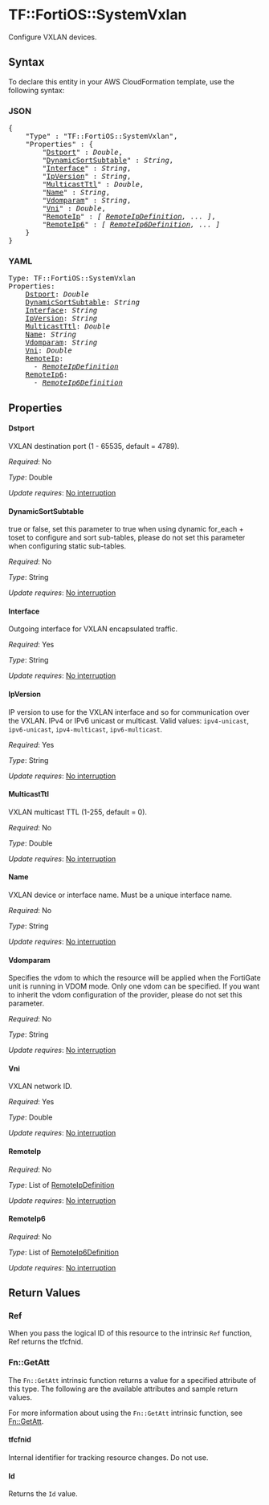 # TF::FortiOS::SystemVxlan

Configure VXLAN devices.

## Syntax

To declare this entity in your AWS CloudFormation template, use the following syntax:

### JSON

<pre>
{
    "Type" : "TF::FortiOS::SystemVxlan",
    "Properties" : {
        "<a href="#dstport" title="Dstport">Dstport</a>" : <i>Double</i>,
        "<a href="#dynamicsortsubtable" title="DynamicSortSubtable">DynamicSortSubtable</a>" : <i>String</i>,
        "<a href="#interface" title="Interface">Interface</a>" : <i>String</i>,
        "<a href="#ipversion" title="IpVersion">IpVersion</a>" : <i>String</i>,
        "<a href="#multicastttl" title="MulticastTtl">MulticastTtl</a>" : <i>Double</i>,
        "<a href="#name" title="Name">Name</a>" : <i>String</i>,
        "<a href="#vdomparam" title="Vdomparam">Vdomparam</a>" : <i>String</i>,
        "<a href="#vni" title="Vni">Vni</a>" : <i>Double</i>,
        "<a href="#remoteip" title="RemoteIp">RemoteIp</a>" : <i>[ <a href="remoteipdefinition.md">RemoteIpDefinition</a>, ... ]</i>,
        "<a href="#remoteip6" title="RemoteIp6">RemoteIp6</a>" : <i>[ <a href="remoteip6definition.md">RemoteIp6Definition</a>, ... ]</i>
    }
}
</pre>

### YAML

<pre>
Type: TF::FortiOS::SystemVxlan
Properties:
    <a href="#dstport" title="Dstport">Dstport</a>: <i>Double</i>
    <a href="#dynamicsortsubtable" title="DynamicSortSubtable">DynamicSortSubtable</a>: <i>String</i>
    <a href="#interface" title="Interface">Interface</a>: <i>String</i>
    <a href="#ipversion" title="IpVersion">IpVersion</a>: <i>String</i>
    <a href="#multicastttl" title="MulticastTtl">MulticastTtl</a>: <i>Double</i>
    <a href="#name" title="Name">Name</a>: <i>String</i>
    <a href="#vdomparam" title="Vdomparam">Vdomparam</a>: <i>String</i>
    <a href="#vni" title="Vni">Vni</a>: <i>Double</i>
    <a href="#remoteip" title="RemoteIp">RemoteIp</a>: <i>
      - <a href="remoteipdefinition.md">RemoteIpDefinition</a></i>
    <a href="#remoteip6" title="RemoteIp6">RemoteIp6</a>: <i>
      - <a href="remoteip6definition.md">RemoteIp6Definition</a></i>
</pre>

## Properties

#### Dstport

VXLAN destination port (1 - 65535, default = 4789).

_Required_: No

_Type_: Double

_Update requires_: [No interruption](https://docs.aws.amazon.com/AWSCloudFormation/latest/UserGuide/using-cfn-updating-stacks-update-behaviors.html#update-no-interrupt)

#### DynamicSortSubtable

true or false, set this parameter to true when using dynamic for_each + toset to configure and sort sub-tables, please do not set this parameter when configuring static sub-tables.

_Required_: No

_Type_: String

_Update requires_: [No interruption](https://docs.aws.amazon.com/AWSCloudFormation/latest/UserGuide/using-cfn-updating-stacks-update-behaviors.html#update-no-interrupt)

#### Interface

Outgoing interface for VXLAN encapsulated traffic.

_Required_: Yes

_Type_: String

_Update requires_: [No interruption](https://docs.aws.amazon.com/AWSCloudFormation/latest/UserGuide/using-cfn-updating-stacks-update-behaviors.html#update-no-interrupt)

#### IpVersion

IP version to use for the VXLAN interface and so for communication over the VXLAN. IPv4 or IPv6 unicast or multicast. Valid values: `ipv4-unicast`, `ipv6-unicast`, `ipv4-multicast`, `ipv6-multicast`.

_Required_: Yes

_Type_: String

_Update requires_: [No interruption](https://docs.aws.amazon.com/AWSCloudFormation/latest/UserGuide/using-cfn-updating-stacks-update-behaviors.html#update-no-interrupt)

#### MulticastTtl

VXLAN multicast TTL (1-255, default = 0).

_Required_: No

_Type_: Double

_Update requires_: [No interruption](https://docs.aws.amazon.com/AWSCloudFormation/latest/UserGuide/using-cfn-updating-stacks-update-behaviors.html#update-no-interrupt)

#### Name

VXLAN device or interface name. Must be a unique interface name.

_Required_: No

_Type_: String

_Update requires_: [No interruption](https://docs.aws.amazon.com/AWSCloudFormation/latest/UserGuide/using-cfn-updating-stacks-update-behaviors.html#update-no-interrupt)

#### Vdomparam

Specifies the vdom to which the resource will be applied when the FortiGate unit is running in VDOM mode. Only one vdom can be specified. If you want to inherit the vdom configuration of the provider, please do not set this parameter.

_Required_: No

_Type_: String

_Update requires_: [No interruption](https://docs.aws.amazon.com/AWSCloudFormation/latest/UserGuide/using-cfn-updating-stacks-update-behaviors.html#update-no-interrupt)

#### Vni

VXLAN network ID.

_Required_: Yes

_Type_: Double

_Update requires_: [No interruption](https://docs.aws.amazon.com/AWSCloudFormation/latest/UserGuide/using-cfn-updating-stacks-update-behaviors.html#update-no-interrupt)

#### RemoteIp

_Required_: No

_Type_: List of <a href="remoteipdefinition.md">RemoteIpDefinition</a>

_Update requires_: [No interruption](https://docs.aws.amazon.com/AWSCloudFormation/latest/UserGuide/using-cfn-updating-stacks-update-behaviors.html#update-no-interrupt)

#### RemoteIp6

_Required_: No

_Type_: List of <a href="remoteip6definition.md">RemoteIp6Definition</a>

_Update requires_: [No interruption](https://docs.aws.amazon.com/AWSCloudFormation/latest/UserGuide/using-cfn-updating-stacks-update-behaviors.html#update-no-interrupt)

## Return Values

### Ref

When you pass the logical ID of this resource to the intrinsic `Ref` function, Ref returns the tfcfnid.

### Fn::GetAtt

The `Fn::GetAtt` intrinsic function returns a value for a specified attribute of this type. The following are the available attributes and sample return values.

For more information about using the `Fn::GetAtt` intrinsic function, see [Fn::GetAtt](https://docs.aws.amazon.com/AWSCloudFormation/latest/UserGuide/intrinsic-function-reference-getatt.html).

#### tfcfnid

Internal identifier for tracking resource changes. Do not use.

#### Id

Returns the <code>Id</code> value.

